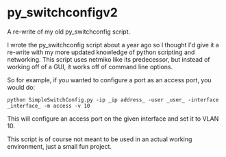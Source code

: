 # py_switchconfigv2
A re-write of my old py_switchconfig script. 

I wrote the py_switchconfig script about a year ago so I thought I'd give it a re-write with my more updated knowledge of python scripting and networking.
This script uses netmiko like its predecessor, but instead of working off of a GUI, it works off of command line options.

So for example, if you wanted to configure a port as an access port, you would do:

```
python SimpleSwitchConfig.py -ip _ip address_ -user _user_ -interface _interface_ -m access -v 10
```

This will configure an access port on the given interface and set it to VLAN 10.

This script is of course not meant to be used in an actual working environment, just a small fun project.
